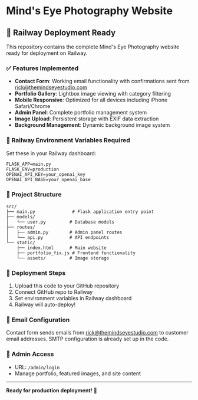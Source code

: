 # Mind's Eye Photography Website

## 🚀 Railway Deployment Ready

This repository contains the complete Mind's Eye Photography website ready for deployment on Railway.

### ✅ Features Implemented
- **Contact Form**: Working email functionality with confirmations sent from rick@themindseyestudio.com
- **Portfolio Gallery**: Lightbox image viewing with category filtering
- **Mobile Responsive**: Optimized for all devices including iPhone Safari/Chrome
- **Admin Panel**: Complete portfolio management system
- **Image Upload**: Persistent storage with EXIF data extraction
- **Background Management**: Dynamic background image system

### 🔧 Railway Environment Variables Required

Set these in your Railway dashboard:

```
FLASK_APP=main.py
FLASK_ENV=production
OPENAI_API_KEY=your_openai_key
OPENAI_API_BASE=your_openai_base
```

### 📁 Project Structure
```
src/
├── main.py              # Flask application entry point
├── models/
│   └── user.py         # Database models
├── routes/
│   ├── admin.py        # Admin panel routes
│   └── api.py          # API endpoints
└── static/
    ├── index.html      # Main website
    ├── portfolio_fix.js # Frontend functionality
    └── assets/         # Image storage
```

### 🎯 Deployment Steps
1. Upload this code to your GitHub repository
2. Connect GitHub repo to Railway
3. Set environment variables in Railway dashboard
4. Railway will auto-deploy!

### 📧 Email Configuration
Contact form sends emails from rick@themindseyestudio.com to customer email addresses.
SMTP configuration is already set up in the code.

### 🎨 Admin Access
- URL: `/admin/login`
- Manage portfolio, featured images, and site content

---
**Ready for production deployment!** 🚀

